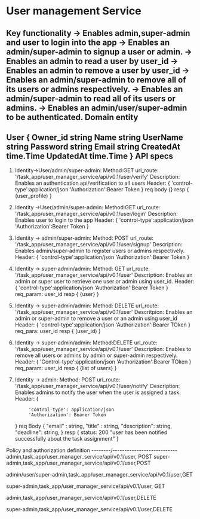 User management Service
=======================
Key functionality
  -> Enables admin,super-admin and user to login into the app
  -> Enables an admin/super-admin to signup a user or admin.
  -> Enables an admin to read a user by user_id
  -> Enables an admin to remove a user by user_id
  -> Enables an admin/super-admin to remove all of its users or admins respectively.
  -> Enables an admin/super-admin to read all of its users or admins. 
  -> Enables an admin/user/super-admin to be authenticated.
Domain entity
-------------
User {
       Owner_id     string
       Name         string
       UserName     string
       Password     string
       Email        string
       CreatedAt    time.Time 
       UpdatedAt    time.Time
     }
API specs
---------
1. Identity->User/admin/super-admin: Method:GET url_route: '/task_app/user_manager_service/api/v0.1/user/verify'
   Description: Enables an authentication api/verification to all users
   Header: {
              'control-type':application/json
              'Authorization':Bearer Token
            }
   req body {}
   resp {
          (user_profile)
        }
2. Identity ->User/admin/super-admin: Method:GET url_route: '/task_app/user_manager_service/api/v0.1/user/login'
      Description: Enables user to login to the app
      Header: {
                'control-type':application/json
                'Authorization':Bearer Token
              }
3. Identity -> admin/super-admin: Method: POST url_route: '/task_app/user_manager_service/api/v0.1/user/signup'
      Description: Enables admin/super-admin to register users or admins respectively.
       Header: {
                 'control-type':application/json
                 'Authorization':Bearer Token
               }
4. Identity -> super-admin/admin: Method: GET url_route: '/task_app/user_manager_service/api/v0.1/user'
      Description: Enables an admin or super user to retrieve one user or admin using user_id.
      Header: {
                'control-type':application/json
         	'Authorization':Bearer Token
              }
      req_param: user_id
      resp {
             {user}
           }
5. Identity -> super-admin/admin: Method: DELETE url_route: '/task_app/user_manager_service/api/v0.1/user'
    Descritpion: Enables an admin or super-admin to remove a user or an admin using user_id
     Header: {
              'control-type':application/json
              'Authorization':Bearer TOken
             }
     req_para: user_id
     resp {
            (user_id)
          }
6. Identity -> super-admin/admin: Method:DELETE url_route: '/task_app/user_manager_service/api/v0.1/user'
    Description: Enables to remove all users or admins by admin or super-admin respectively.
    Header: {
               'Control-type':application/json
               'Authorization':Bearer TOken
            } 
    req_param: user_id
    resp {
          {list of users}
         }
7. Identity -> admin: Method: POST url_route: '/task_app/user_manager_service/api/v0.1/user/notify'
     Description: Enables admins to notify the user when the user is assigned a task.
     Header: {

            'control-type': application/json
            'Authorization': Bearer Token
     } 
     req Body {
           "email" : string,
           "title" : string,
           "description": string,
           "deadline": string,
     }
     resp {
      status: 200
         "user has been notified successfully about the task assignment"
     }

Policy and authorization definition
--------/---------------------------
admin,task_app/user_manager_service/api/v0.1/user, POST
super-admin,task_app/user_manager_service/api/v0.1/user,POST 

admin/user/super-admin,task_app/user_manager_service/api/v0.1/user,GET



super-admin,task_app/user_manager_service/api/v0.1/user, GET

admin,task_app/user_manager_service/api/v0.1/user,DELETE

super-admin,task_app/user_manager_service/api/v0.1/user,DELETE







 

